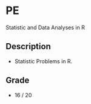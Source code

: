# PE
Statistic and Data Analyses in R

## Description
- Statistic Problems in R.

## Grade
- 16 / 20

